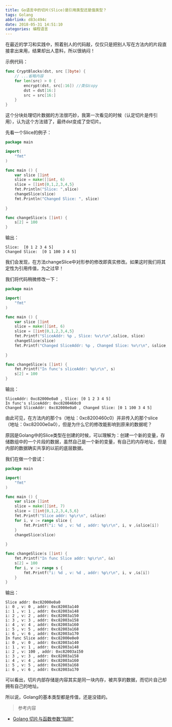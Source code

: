 ```yaml
---
title: Go语言中的切片(Slice)是引用类型还是值类型？
tags: Golang
abbrlink: d83c494c
date: 2018-05-31 14:51:10
categories: 编程语言
---
```


在最近的学习和实践中，照着别人的代码敲，仅仅只是把别人写在方法内的片段直接拿出来用，结果却出人意料，所以很纳闷！

示例代码：

```Go
func CryptBlocks(dst, src []byte) {
	// ...省略内容
	for len(src) > 0 {
		encrypt(dst, src[:16]) //类似copy
		dst = dst[16:]
		src = src[16:]
	}
}
```
这个分块处理切片数据的方法很巧妙，我第一次看见的时候（认定切片是传引用），认为这个方法错了，最终dst变成了空切片。

先看一个Slice的例子：

```Go
package main

import(
    "fmt"
)

func main () {
    var slice []int
    slice = make([]int, 6)
    slice = []int{0,1,2,3,4,5}
    fmt.Println("Slice: ",slice)
    changeSlice(slice)
    fmt.Println("Changed Slice: ", slice)
    
}

func changeSlice(s []int) {
    s[2] = 100
}
```

输出：

```
Slice:  [0 1 2 3 4 5]
Changed Slice:  [0 1 100 3 4 5]
```

我们会发现，在方法changeSlice中对形参的修改即真实修改。如果这时我们将其定性为引用传值，为之过早！

我们将代码稍微修改一下：

```Go
package main

import(
    "fmt"
)

func main () {
    var slice []int
    slice = make([]int, 6)
    slice = []int{0,1,2,3,4,5}
    fmt.Printf("SliceAddr: %p , Slice: %v\r\n",&slice, slice)
    changeSlice(slice)
    fmt.Printf("Changed SliceAddr: %p , Changed Slice: %v\r\n", &slice, slice)
    
}

func changeSlice(s []int) {
    fmt.Printf("In func's sliceAddr: %p\r\n", s)
    s[2] = 100
}
```

输出：

```
SliceAddr: 0xc82000e0a0 , Slice: [0 1 2 3 4 5]
In func's sliceAddr: 0xc8200460c0
Changed SliceAddr: 0xc82000e0a0 , Changed Slice: [0 1 100 3 4 5]
```

由此可见，在方法内的那个s（地址：0xc8200460c0）并非传入的那个slice（地址：0xc82000e0a0），但是为什么它的修改能影响到原来的数据呢？

<!--more-->

原因是Golang中的Slice类型在创建的时候，可以理解为：创建一个新的变量，存储数组中的一个片段的数据，虽然自己是一个新的变量，有自己的内存地址，但是内部的数据确实共享的以前的底层数据。

我们在做一个尝试：

```Go
package main

import(
    "fmt"
)

func main () {
    var slice []int
    slice = make([]int, 7)
    slice = []int{0,1,2,3,4,5,6}
    fmt.Printf("Slice addr: %p\r\n", &slice)
    for i, v := range slice {
        fmt.Printf("i: %d , v: %d , addr: %p\r\n", i, v ,&slice[i])
    }
    changeSlice(slice)
    
}

func changeSlice(s []int) {
    fmt.Printf("In func Slice addr: %p\r\n", &s)
    s[2] = 100
    for i, v := range s {
        fmt.Printf("i: %d , v: %d , addr: %p\r\n", i, v ,&s[i])
    }
}
```

输出：

```
Slice addr: 0xc82000e0a0
i: 0 , v: 0 , addr: 0xc82003a140
i: 1 , v: 1 , addr: 0xc82003a148
i: 2 , v: 2 , addr: 0xc82003a150
i: 3 , v: 3 , addr: 0xc82003a158
i: 4 , v: 4 , addr: 0xc82003a160
i: 5 , v: 5 , addr: 0xc82003a168
i: 6 , v: 6 , addr: 0xc82003a170
In func Slice addr: 0xc82000e0e0
i: 0 , v: 0 , addr: 0xc82003a140
i: 1 , v: 1 , addr: 0xc82003a148
i: 2 , v: 100 , addr: 0xc82003a150
i: 3 , v: 3 , addr: 0xc82003a158
i: 4 , v: 4 , addr: 0xc82003a160
i: 5 , v: 5 , addr: 0xc82003a168
i: 6 , v: 6 , addr: 0xc82003a170
```

可以看出，切片内部存储是内容其实是同一块内存，被共享的数据，而切片自己却拥有自己的地址。

所以说，Golang的基本类型都是传值，还是没错的。

> 参考内容

* [Golang 切片与函数参数“陷阱”](https://studygolang.com/articles/9876)